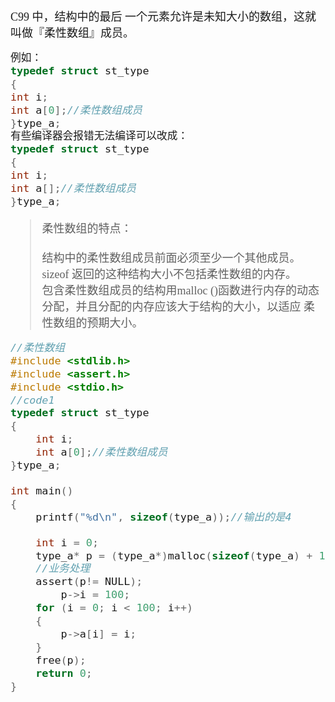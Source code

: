 <font size = 4 face = "黑体">

C99 中，结构中的最后
一个元素允许是未知大小的数组，这就叫做『柔性数组』成员。

```c
例如：
typedef struct st_type
{
int i;
int a[0];//柔性数组成员
}type_a;
有些编译器会报错无法编译可以改成：
typedef struct st_type
{
int i;
int a[];//柔性数组成员
}type_a;
```
> 柔性数组的特点：</br></br>
结构中的柔性数组成员前面必须至少一个其他成员。</br>
sizeof 返回的这种结构大小不包括柔性数组的内存。</br>
包含柔性数组成员的结构用malloc ()函数进行内存的动态分配，并且分配的内存应该大于结构的大小，以适应
柔性数组的预期大小。



```c
//柔性数组
#include <stdlib.h>
#include <assert.h>
#include <stdio.h>
//code1
typedef struct st_type
{
	int i;
	int a[0];//柔性数组成员
}type_a;

int main()
{
	printf("%d\n", sizeof(type_a));//输出的是4

	int i = 0;
	type_a* p = (type_a*)malloc(sizeof(type_a) + 100 * sizeof(int));
	//业务处理
	assert(p!= NULL);
		p->i = 100;
	for (i = 0; i < 100; i++)
	{
		p->a[i] = i;
	}
	free(p);
	return 0;
}

```


</font>